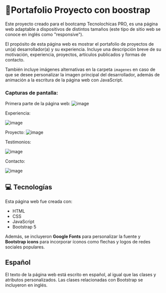 # 📑Portafolio Proyecto con boostrap

Este proyecto creado para el bootcamp Tecnolochicas PRO, es una página web adaptable a dispositivos de distintos tamaños (este tipo de sitio web se conoce en inglés como "responsive"). 

El propósito de esta página web es mostrar el portafolio de proyectos de un(a) desarrollador(a) y su experiencia. Incluye una descripción breve de su motivación, experiencia, proyectos, artículos publicados y formas de contacto. 

También incluye imágenes alternativas en la carpeta `imagenes` en caso de que se desee personalizar la imagen principal del desarrollador, además de animación a la escritura de la página web con JavaScript.

### Capturas de pantalla:

Primera parte de la página web:
![image](https://github.com/Moonblack95/Portafolio-TecnoPro/assets/139600701/7e4e102e-44e1-4bda-a7c1-707d2ced67d8)





Experiencia:

![image](https://github.com/Moonblack95/Portafolio-TecnoPro/assets/139600701/427954e8-e9d3-4f90-8f02-b000ba5cfb50)


Proyecto:
![image](https://github.com/Moonblack95/Portafolio-TecnoPro/assets/139600701/74dd233b-81be-40c5-849d-cf2735e049c3)

Testimonios:

![image](https://github.com/Moonblack95/Portafolio-TecnoPro/assets/139600701/5a567790-ef0f-4ccb-baa3-588772e8cf9f)


Contacto:

![image](https://github.com/Moonblack95/Portafolio-TecnoPro/assets/139600701/34915f14-6936-4fc4-a483-c9694b72c27b)


## 💻 Tecnologías

Esta página web fue creada con:

* HTML
* CSS
* JavaScript 
* Bootstrap 5

Además, se incluyeron **Google Fonts** para personalizar la fuente y **Bootstrap icons** para incorporar íconos como flechas y logos de redes sociales populares. 

## Español

El texto de la página web está escrito en español, al igual que las clases y atributos personalizados. Las clases relacionadas con Bootstrap se incluyeron en inglés.





